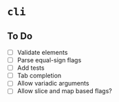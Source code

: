 # `cli`

## To Do

- [ ] Validate elements
- [ ] Parse equal-sign flags
- [ ] Add tests
- [ ] Tab completion
- [ ] Allow variadic arguments
- [ ] Allow slice and map based flags?
